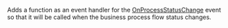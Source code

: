 Adds a function as an event handler for the [OnProcessStatusChange](../../../events/onprocessstatuschange.md) event so that it will be called when the business process flow status changes.